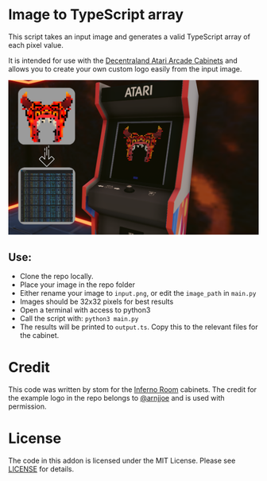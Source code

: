 # Image to TypeScript array

This script takes an input image and generates a valid TypeScript array of each pixel value.

It is intended for use with the [Decentraland Atari Arcade Cabinets](https://github.com/decentraland-scenes/atari-arcade-cabinets) and allows you to create your own custom logo easily from the input image.

![Example image](desc.png)

## Use:

* Clone the repo locally.
* Place your image in the repo folder
* Either rename your image to `input.png`, or edit the `image_path` in `main.py`
* Images should be 32x32 pixels for best results
* Open a terminal with access to python3
* Call the script with: `python3 main.py`
* The results will be printed to `output.ts`. Copy this to the relevant files for the cabinet.

# Credit

This code was written by stom for the [Inferno Room](https://play.decentraland.org/?position=-60%2C125) cabinets. The credit for the example logo in the repo belongs to [@arnjjoe](https://twitter.com/arnjjoe) and is used with permission.

# License

The code in this addon is licensed under the MIT License. Please see [LICENSE](LICENSE) for details.